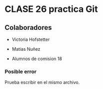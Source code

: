 # CLASE 26 practica Git

## Colaboradores
- Victoria Hofstetter
- Matias Nuñez

- Alumnos de comision 18


### Posible error
Prueba escribir en el mismo archivo.
